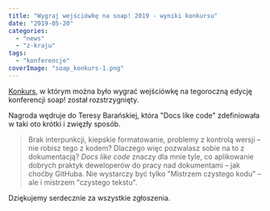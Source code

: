 ```yaml
---
title: "Wygraj wejściówkę na soap! 2019 - wyniki konkursu"
date: "2019-05-20"
categories:
  - "news"
  - "z-kraju"
tags:
  - "konferencje"
coverImage: "soap_konkurs-1.png"
---
```


[Konkurs](http://techwriter.pl/konkurs-wygraj-wejsciowke-na-soap-2019/), w którym można było wygrać wejściówkę na tegoroczną edycję konferencji soap! został rozstrzygnięty.

Nagroda wędruje do Teresy Barańskiej, która "Docs like code" zdefiniowała w taki oto krótki i zwięzły sposób.

> Brak interpunkcji, kiepskie formatowanie, problemy z kontrolą wersji – nie robisz tego z kodem? Dlaczego więc pozwalasz sobie na to z dokumentacją? *Docs like code* znaczy dla mnie tyle, co aplikowanie dobrych praktyk deweloperów do pracy nad dokumentami – jak choćby GitHuba. Nie wystarczy być tylko "Mistrzem czystego kodu" – ale i mistrzem "czystego tekstu".

Dziękujemy serdecznie za wszystkie zgłoszenia.

